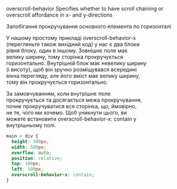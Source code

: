 overscroll-behavior
    Specifies whether to have scroll chaining or  
    overscroll affordance in x- and y-directions  

Запобігання прокручування основного елемента по горизонталі  

У нашому простому прикладі overscroll-behavior-x   
(перегляньте також вихідний код) у нас є два блоки  
рівня блоку, один в іншому. Зовнішнє поле має   
велику ширину, тому сторінка прокручується   
горизонтально. Внутрішній блок має невелику ширину  
(і висоту), щоб він зручно розміщувався всередині  
вікна перегляду, але його вміст має велику ширину,  
тому він прокручується горизонтально.  

За замовчуванням, коли внутрішнє поле  
прокручується та досягається межа прокручування,  
почне прокручуватися вся сторінка, що, ймовірно,  
не те, чого ми хочемо. Щоб уникнути цього, ви  
можете встановити overscroll-behavior-x: contain у  
внутрішньому полі.  

```css
main > div {
  height: 300px;
  width: 500px;
  overflow: auto;
  position: relative;
  top: 100px;
  left: 100px;
  overscroll-behavior-x: contain;
}
```
